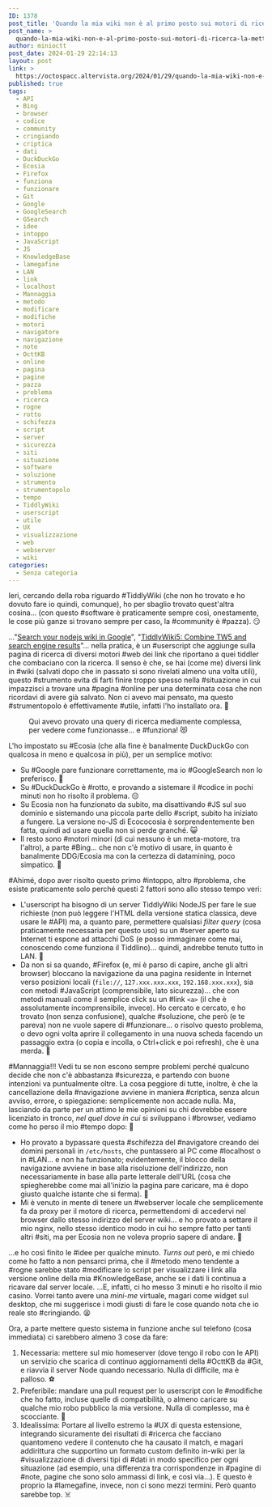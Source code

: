 ```yaml
---
ID: 1378
post_title: 'Quando la mia wiki non è al primo posto sui motori di ricerca&#8230; la mettiamo a forza.'
post_name: >
  quando-la-mia-wiki-non-e-al-primo-posto-sui-motori-di-ricerca-la-mettiamo-a-forza
author: minioctt
post_date: 2024-01-29 22:14:13
layout: post
link: >
  https://octospacc.altervista.org/2024/01/29/quando-la-mia-wiki-non-e-al-primo-posto-sui-motori-di-ricerca-la-mettiamo-a-forza/
published: true
tags:
  - API
  - Bing
  - browser
  - codice
  - community
  - cringiando
  - criptica
  - dati
  - DuckDuckGo
  - Ecosia
  - Firefox
  - funziona
  - funzionare
  - Git
  - Google
  - GoogleSearch
  - GSearch
  - idee
  - intoppo
  - JavaScript
  - JS
  - KnowledgeBase
  - lamegafine
  - LAN
  - link
  - localhost
  - Mannaggia
  - metodo
  - modificare
  - modifiche
  - motori
  - navigatore
  - navigazione
  - note
  - OcttKB
  - online
  - pagina
  - pagine
  - pazza
  - problema
  - ricerca
  - rogne
  - rotto
  - schifezza
  - script
  - server
  - sicurezza
  - siti
  - situazione
  - software
  - soluzione
  - strumento
  - strumentopolo
  - tempo
  - TiddlyWiki
  - userscript
  - utile
  - UX
  - visualizzazione
  - web
  - webserver
  - wiki
categories:
  - Senza categoria
---
```

<!-- wp:paragraph -->
<p>Ieri, cercando della roba riguardo #TiddlyWiki (che non ho trovato e ho dovuto fare io quindi, comunque), ho per sbaglio trovato quest'altra cosina... (con questo #software è praticamente sempre così, onestamente, le cose più ganze si trovano sempre per caso, la #community è #pazza). 😏</p>
<!-- /wp:paragraph -->

<!-- wp:paragraph -->
<p>..."<a href="https://talk.tiddlywiki.org/t/search-your-nodejs-wiki-in-google/8195">Search your nodejs wiki in Google</a>", "<a href="https://openuserjs.org/scripts/linonetwo/TiddlyWiki5_Combine_TW5_and_search_engine_results">TiddlyWiki5: Combine TW5 and search engine results</a>"... nella pratica, è un #userscript che aggiunge sulla pagina di ricerca di diversi motori #web dei link che riportano a quei tiddler che combaciano con la ricerca. Il senso è che, se hai (come me) diversi link in #wiki (salvati dopo che in passato si sono rivelati almeno una volta utili), questo #strumento evita di farti finire troppo spesso nella #situazione in cui impazzisci a trovare una #pagina #online per una determinata cosa che non ricordavi di avere già salvato. Non ci avevo mai pensato, ma questo #strumentopolo è effettivamente #utile, infatti l'ho installato ora. 💯</p>
<!-- /wp:paragraph -->

<!-- wp:paragraph -->
<p></p>
<!-- /wp:paragraph -->

<!-- wp:image {"id":1379,"sizeSlug":"full","linkDestination":"none"} -->
<figure class="wp-block-image size-full"><img src="https://octospacc.altervista.org/wp-content/uploads/2024/01/wp-17065570434226242685714770073091.png" alt="" class="wp-image-1379"/><figcaption class="wp-element-caption">Qui avevo provato una query di ricerca mediamente complessa, per vedere come funzionasse... e #funziona! 😻</figcaption></figure>
<!-- /wp:image -->

<!-- wp:paragraph -->
<p></p>
<!-- /wp:paragraph -->

<!-- wp:paragraph -->
<p>L'ho impostato su #Ecosia (che alla fine è banalmente DuckDuckGo con qualcosa in meno e qualcosa in più), per un semplice motivo:</p>
<!-- /wp:paragraph -->

<!-- wp:list -->
<ul><!-- wp:list-item -->
<li>Su #Google pare funzionare correttamente, ma io #GoogleSearch non lo preferisco. 🤮</li>
<!-- /wp:list-item -->

<!-- wp:list-item -->
<li>Su #DuckDuckGo è #rotto, e provando a sistemare il #codice in pochi minuti non ho risolto il problema. 😔</li>
<!-- /wp:list-item -->

<!-- wp:list-item -->
<li>Su Ecosia non ha funzionato da subito, ma disattivando #JS sul suo dominio e sistemando una piccola parte dello #script, subito ha iniziato a fungere. La versione no-JS di Ecococosia è sorprendentemente ben fatta, quindi ad usare quella non si perde granché. 😺</li>
<!-- /wp:list-item -->

<!-- wp:list-item -->
<li>Il resto sono #motori minori (di cui nessuno è un meta-motore, tra l'altro), a parte #Bing... che non c'è motivo di usare, in quanto è banalmente DDG/Ecosia ma con la certezza di datamining, poco simpatico. 🦧</li>
<!-- /wp:list-item --></ul>
<!-- /wp:list -->

<!-- wp:paragraph -->
<p>#Ahimé, dopo aver risolto questo primo #intoppo, altro #problema, che esiste praticamente solo perché questi 2 fattori sono allo stesso tempo veri:</p>
<!-- /wp:paragraph -->

<!-- wp:list -->
<ul><!-- wp:list-item -->
<li>L'userscript ha bisogno di un server TiddlyWiki NodeJS per fare le sue richieste (non può leggere l'HTML della versione statica classica, deve usare le #API) ma, a quanto pare, permettere qualsiasi <em>filter query</em> (cosa praticamente necessaria per questo uso) su un #server aperto su Internet ti espone ad attacchi DoS (e posso immaginare come mai, conoscendo come funziona il Tiddlino)... quindi, andrebbe tenuto tutto in LAN. 🚧</li>
<!-- /wp:list-item -->

<!-- wp:list-item -->
<li>Da non si sa quando, #Firefox (e, mi è parso di capire, anche gli altri browser) bloccano la navigazione da una pagina residente in Internet verso posizioni locali (<code>file://</code>, <code>127.xxx.xxx.xxx</code>, <code>192.168.xxx.xxx</code>), sia con metodi #JavaScript (comprensibile, lato sicurezza)... che con metodi manuali come il semplice click su un #link <code>&lt;a&gt;</code> (il che è assolutamente incomprensibile, invece). Ho cercato e cercato, e ho trovato (non senza confusione), qualche #soluzione, che però (e te pareva) non ne vuole sapere di #funzionare... o risolvo questo problema, o devo ogni volta aprire il collegamento in una nuova scheda facendo un passaggio extra (o copia e incolla, o Ctrl+click e poi refresh), che è una merda. 🤧</li>
<!-- /wp:list-item --></ul>
<!-- /wp:list -->

<!-- wp:paragraph -->
<p>#Mannaggia!!! Vedi tu se non escono sempre problemi perché qualcuno decide che non c'è abbastanza #sicurezza, e partendo con buone intenzioni va puntualmente oltre. La cosa peggiore di tutte, inoltre, è che la cancellazione della #navigazione avviene in maniera #criptica, senza alcun avviso, errore, o spiegazione: semplicemente non accade nulla. Ma, lasciando da parte per un attimo le mie opinioni su chi dovrebbe essere licenziato in tronco, <em>nel quel dove in cui</em> si sviluppano i #browser, vediamo come ho perso il mio #tempo dopo: 🌚</p>
<!-- /wp:paragraph -->

<!-- wp:list -->
<ul><!-- wp:list-item -->
<li>Ho provato a bypassare questa #schifezza del #navigatore creando dei domini personali in <code>/etc/hosts</code>, che puntassero al PC come #localhost o in #LAN... e non ha funzionato; evidentemente, il blocco della navigazione avviene in base alla risoluzione dell'indirizzo, non necessariamente in base alla parte letterale dell'URL (cosa che spiegherebbe come mai all'inizio la pagina pare caricare, ma è dopo giusto qualche istante che si ferma). 🚨</li>
<!-- /wp:list-item -->

<!-- wp:list-item -->
<li>Mi è venuto in mente di tenere un #webserver locale che semplicemente fa da proxy per il motore di ricerca, permettendomi di accedervi nel browser dallo stesso indirizzo del server wiki... e ho provato a settare il mio nginx, nello stesso identico modo in cui ho sempre fatto per tanti altri #siti, ma per Ecosia non ne voleva proprio sapere di andare. 🛑</li>
<!-- /wp:list-item --></ul>
<!-- /wp:list -->

<!-- wp:paragraph -->
<p>...e ho così finito le #idee per qualche minuto. <em>Turns out</em> però, e mi chiedo come ho fatto a non pensarci prima, che il #metodo meno tendente a #rogne sarebbe stato #modificare lo script per visualizzare i link alla versione online della mia #KnowledgeBase, anche se i dati li continua a ricavare dal server locale. ...E, infatti, ci ho messo 3 minuti e ho risolto il mio casino. Vorrei tanto avere una <em>mini-me</em> virtuale, magari come widget sul desktop, che mi suggerisce i modi giusti di fare le cose quando nota che io reale sto #cringiando. 😫</p>
<!-- /wp:paragraph -->

<!-- wp:paragraph -->
<p>Ora, a parte mettere questo sistema in funzione anche sul telefono (cosa immediata) ci sarebbero almeno 3 cose da fare:</p>
<!-- /wp:paragraph -->

<!-- wp:list {"ordered":true} -->
<ol><!-- wp:list-item -->
<li>Necessaria: mettere sul mio homeserver (dove tengo il robo con le API) un servizio che scarica di continuo aggiornamenti della #OcttKB da #Git, e riavvia il server Node quando necessario. Nulla di difficile, ma è palloso. ⚽</li>
<!-- /wp:list-item -->

<!-- wp:list-item -->
<li>Preferibile: mandare una pull request per lo userscript con le #modifiche che ho fatto, incluse quelle di compatibilità, o almeno caricare su qualche mio robo pubblico la mia versione. Nulla di complesso, ma è scocciante. 🧻</li>
<!-- /wp:list-item -->

<!-- wp:list-item -->
<li>Idealissima: Portare al livello estremo la #UX di questa estensione, integrando sicuramente dei risultati di #ricerca che facciano quantomeno vedere il contenuto che ha causato il match, e magari addirittura che supportino un formato custom definito in-wiki per la #visualizzazione di diversi tipi di #dati in modo specifico per ogni situazione (ad esempio, una differenza tra corrispondenze in #pagine di #note, pagine che sono solo ammassi di link, e così via...). E questo è proprio la #lamegafine, invece, non ci sono mezzi termini. Però quanto sarebbe top. ☠️</li>
<!-- /wp:list-item --></ol>
<!-- /wp:list -->